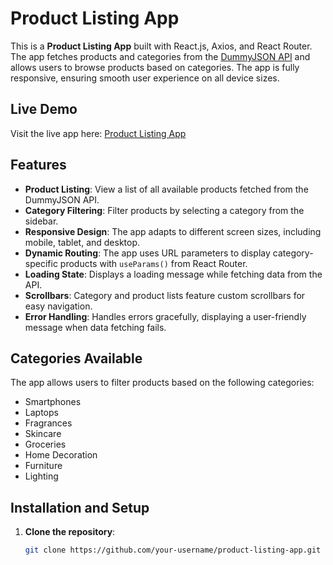 # Product Listing App

This is a **Product Listing App** built with React.js, Axios, and React Router. The app fetches products and categories from the [DummyJSON API](https://dummyjson.com/products) and allows users to browse products based on categories. The app is fully responsive, ensuring smooth user experience on all device sizes.

## Live Demo

Visit the live app here: [Product Listing App](https://product-listing-app-weld.vercel.app/)

## Features

- **Product Listing**: View a list of all available products fetched from the DummyJSON API.
- **Category Filtering**: Filter products by selecting a category from the sidebar.
- **Responsive Design**: The app adapts to different screen sizes, including mobile, tablet, and desktop.
- **Dynamic Routing**: The app uses URL parameters to display category-specific products with `useParams()` from React Router.
- **Loading State**: Displays a loading message while fetching data from the API.
- **Scrollbars**: Category and product lists feature custom scrollbars for easy navigation.
- **Error Handling**: Handles errors gracefully, displaying a user-friendly message when data fetching fails.

## Categories Available

The app allows users to filter products based on the following categories:

- Smartphones
- Laptops
- Fragrances
- Skincare
- Groceries
- Home Decoration
- Furniture
- Lighting

## Installation and Setup

1. **Clone the repository**:
   ```bash
   git clone https://github.com/your-username/product-listing-app.git
